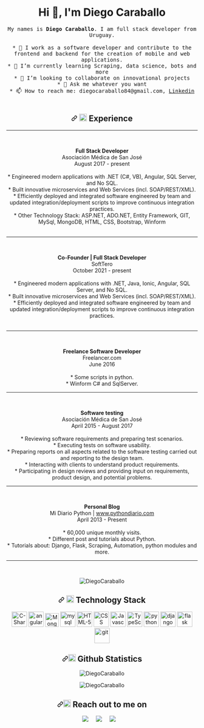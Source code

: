 <h1 align="center">Hi 👋, I'm Diego Caraballo</h1>

<p align="center">
  <samp>
My names is <strong>Diego Caraballo</strong>. I am full stack developer from Uruguay.
  </samp><br><br>
  <samp>
  * 🔭 I work as a software developer and contribute to the frontend and backend for the creation of mobile and web applications.</br>
  * 🌱 I’m currently learning Scraping, data science, bots and more</br>
  * 👯 I’m looking to collaborate on innovational projects</br>
  * 💬 Ask me whatever you want</br>
  * 📫 How to reach me: diegocaraballo84@gmail.com, 
    <a href="https://www.linkedin.com/in/diego-caraballo-336a62ba/">Linkedin</a></br>
  </samp>
  <br> 

<h2 align="center"><a id="user-content---who-am-i" aria-hidden="true" href="#--who-am-i"><svg class="octicon octicon-link" viewBox="0 0 16 16" version="1.1" width="16" height="16" aria-hidden="true"><path fill-rule="evenodd" d="M7.775 3.275a.75.75 0 001.06 1.06l1.25-1.25a2 2 0 112.83 2.83l-2.5 2.5a2 2 0 01-2.83 0 .75.75 0 00-1.06 1.06 3.5 3.5 0 004.95 0l2.5-2.5a3.5 3.5 0 00-4.95-4.95l-1.25 1.25zm-4.69 9.64a2 2 0 010-2.83l2.5-2.5a2 2 0 012.83 0 .75.75 0 001.06-1.06 3.5 3.5 0 00-4.95 0l-2.5 2.5a3.5 3.5 0 004.95 4.95l1.25-1.25a.75.75 0 00-1.06-1.06l-1.25 1.25a2 2 0 01-2.83 0z"></path></svg></a> <g-emoji class="g-emoji" alias="man_technologist" fallback-src="https://github.githubassets.com/images/icons/emoji/unicode/1f468-1f4bb.png"><img class="emoji" alt="man_technologist" height="20" width="20" src="https://github.githubassets.com/images/icons/emoji/unicode/1f4dd.png"></g-emoji> Experience</h2>
<hr><br>
<p align="center">
  <spam>
    <strong>Full Stack Developer</strong></spam><br>
    Asociación Médica de San José<br>
    August 2017 - present<br><br>
    * Engineered modern applications with .NET (C#, VB), Angular, SQL Server, and No SQL.</br>
    * Built innovative microservices and Web Services (incl. SOAP/REST/XML).</br>
    * Efficiently deployed and integrated software engineered by team and updated integration/deployment scripts to improve continuous integration practices.</br>
    * Other Technology Stack: ASP.NET, ADO.NET, Entity Framework, GIT, MySql, MongoDB, HTML, CSS, Bootstrap, Winform<br><br>
  </spam>
</p>
<hr>
<br>

<p align="center">
  <spam>
    <strong>Co-Founder | Full Stack Developer</strong></spam><br>
    SoftTero<br>
    October 2021 - present<br><br>
    * Engineered modern applications with .NET, Java, Ionic, Angular, SQL Server, and No SQL.</br>
    * Built innovative microservices and Web Services (incl. SOAP/REST/XML).</br>
    * Efficiently deployed and integrated software engineered by team and updated integration/deployment scripts to improve continuous integration practices.</br></br>
  </spam>
</p>
<hr>
<br>

<p align="center">
  <spam>
    <strong>Freelance Software Developer</strong></spam><br>
    Freelancer.com<br>
    June 2016<br><br>
    * Some scripts in python.</br>
    * Winform C# and SqlServer.</br>
  </spam>
</p>
<hr>
<br>

<p align="center">
  <spam>
    <strong>Software testing</strong></spam><br>
    Asociación Médica de San José<br>
    April 2015 - August 2017<br><br>
    * Reviewing software requirements and preparing test scenarios.<br>
    * Executing tests on software usability.<br>
    * Preparing reports on all aspects related to the software testing carried out and reporting to the design team.<br>
    * Interacting with clients to understand product requirements.<br>
    * Participating in design reviews and providing input on requirements, product design, and potential problems.
  </spam>
</p>
<hr>
<br>

<p align="center">
  <spam>
    <strong>Personal Blog</strong></spam><br>
    Mi Diario Python | <a href="http://www.pythondiario.com">www.pythondiario.com</a><br>
    April 2013 - Present<br><br>
    * 60,000 unique monthly visits.<br>
    * Different post and tutorials about Python.</br>
    * Tutorials about: Django, Flask, Scraping, Automation, python modules and more.</br>
  </spam>
</p>
<hr>
<br>

<p align="center">
<img src="https://komarev.com/ghpvc/?username=DiegoCaraballo" alt="DiegoCaraballo" data-canonical-src="https://komarev.com/ghpvc/?username=DiegoCaraballo" style="max-width:100%;">
</p>
</p>

<h2 align="center"><a id="user-content---technology-stack" class="anchor" aria-hidden="true" href="#--technology-stack"><svg class="octicon octicon-link" viewBox="0 0 16 16" version="1.1" width="16" height="16" aria-hidden="true"><path fill-rule="evenodd" d="M7.775 3.275a.75.75 0 001.06 1.06l1.25-1.25a2 2 0 112.83 2.83l-2.5 2.5a2 2 0 01-2.83 0 .75.75 0 00-1.06 1.06 3.5 3.5 0 004.95 0l2.5-2.5a3.5 3.5 0 00-4.95-4.95l-1.25 1.25zm-4.69 9.64a2 2 0 010-2.83l2.5-2.5a2 2 0 012.83 0 .75.75 0 001.06-1.06 3.5 3.5 0 00-4.95 0l-2.5 2.5a3.5 3.5 0 004.95 4.95l1.25-1.25a.75.75 0 00-1.06-1.06l-1.25 1.25a2 2 0 01-2.83 0z"></path></svg></a> <g-emoji class="g-emoji" alias="telescope" fallback-src="https://github.githubassets.com/images/icons/emoji/unicode/1f52d.png"><img class="emoji" alt="telescope" height="20" width="20" src="https://github.githubassets.com/images/icons/emoji/unicode/1f52d.png"></g-emoji> Technology Stack</h2>

<p align="center" dir="auto">
<a target="_blank" rel="noopener noreferrer" href="https://camo.githubusercontent.com/26b41aa347a422445d04dcab5271ac6f355a7fe9fc40a12d8ce203597719c714/68747470733a2f2f63646e2e737667706f726e2e636f6d2f6c6f676f732f632d73686172702e737667"><img src="https://camo.githubusercontent.com/26b41aa347a422445d04dcab5271ac6f355a7fe9fc40a12d8ce203597719c714/68747470733a2f2f63646e2e737667706f726e2e636f6d2f6c6f676f732f632d73686172702e737667" alt="C-Sharp" width="40" height="40" data-canonical-src="https://cdn.svgporn.com/logos/c-sharp.svg" style="max-width: 100%;"></a> 
<a target="_blank" rel="noopener noreferrer" href="https://github.com/gilbarbara/logos/blob/master/logos/angular-icon.svg"><img src="https://github.com/gilbarbara/logos/raw/master/logos/angular-icon.svg" alt="angular" width="40" height="40" style="max-width: 100%;"></a> 
<a target="_blank" rel="noopener noreferrer" href="https://camo.githubusercontent.com/e128a7ebc1defedc5413a9c76cbbcdc489b0f89fb009e6a5d661bdbede30d3bd/68747470733a2f2f63646e2e737667706f726e2e636f6d2f6c6f676f732f6d6f6e676f64622e737667"><img src="https://camo.githubusercontent.com/e128a7ebc1defedc5413a9c76cbbcdc489b0f89fb009e6a5d661bdbede30d3bd/68747470733a2f2f63646e2e737667706f726e2e636f6d2f6c6f676f732f6d6f6e676f64622e737667" alt="Mongo-DB" width="36" height="36" data-canonical-src="https://cdn.svgporn.com/logos/mongodb.svg" style="max-width: 100%;"></a>  
<a target="_blank" rel="noopener noreferrer" href="https://github.com/gilbarbara/logos/blob/master/logos/mysql-icon.svg"><img src="https://github.com/gilbarbara/logos/raw/master/logos/mysql-icon.svg" alt="mysql" width="40" height="40" style="max-width: 100%;"></a>
<a target="_blank" rel="noopener noreferrer" href="https://raw.githubusercontent.com/gilbarbara/logos/master/logos/html-5.svg"><img src="https://raw.githubusercontent.com/gilbarbara/logos/master/logos/html-5.svg" alt="HTML-5" width="40" height="40" style="max-width: 100%;"></a>
<a target="_blank" rel="noopener noreferrer" href="https://raw.githubusercontent.com/gilbarbara/logos/master/logos/css-3.svg"><img src="https://raw.githubusercontent.com/gilbarbara/logos/master/logos/css-3.svg" alt="CSS" width="40" height="40" style="max-width: 100%;"></a> 
<a target="_blank" rel="noopener noreferrer" href="https://raw.githubusercontent.com/gilbarbara/logos/master/logos/javascript.svg"><img src="https://raw.githubusercontent.com/gilbarbara/logos/master/logos/javascript.svg" alt="Javascript" width="40" height="40" style="max-width: 100%;"></a> 
<a target="_blank" rel="noopener noreferrer" href="https://camo.githubusercontent.com/0bb402939edb9c333066f4d8c36448ad145d5b0afa1b388b871140235f501359/68747470733a2f2f63646e2e737667706f726e2e636f6d2f6c6f676f732f747970657363726970742d69636f6e2e737667"><img src="https://camo.githubusercontent.com/0bb402939edb9c333066f4d8c36448ad145d5b0afa1b388b871140235f501359/68747470733a2f2f63646e2e737667706f726e2e636f6d2f6c6f676f732f747970657363726970742d69636f6e2e737667" alt="TypeScript" width="40" height="40" data-canonical-src="https://cdn.svgporn.com/logos/typescript-icon.svg" style="max-width: 100%;"></a>
<a target="_blank" rel="noopener noreferrer" href="https://github.com/gilbarbara/logos/blob/master/logos/python.svg"><img src="https://github.com/gilbarbara/logos/raw/master/logos/python.svg" alt="python" width="40" height="40" style="max-width: 100%;"></a> 
<a target="_blank" rel="noopener noreferrer" href="https://github.com/gilbarbara/logos/blob/master/logos/django.svg"><img src="https://github.com/gilbarbara/logos/raw/master/logos/django.svg" alt="django" width="40" height="40" style="max-width: 100%;"></a> 
<a target="_blank" rel="noopener noreferrer" href="https://github.com/gilbarbara/logos/blob/master/logos/flask.svg"><img src="https://github.com/gilbarbara/logos/raw/master/logos/flask.svg" alt="flask" width="40" height="40" style="max-width: 100%;"></a> 
<a target="_blank" rel="noopener noreferrer" href="https://github.com/gilbarbara/logos/blob/master/logos/git-icon.svg"><img src="https://github.com/gilbarbara/logos/raw/master/logos/git-icon.svg" alt="git" width="40" height="40" style="max-width: 100%;"></a> 
</p>

<h2 align="center"><a id="user-content--github-statistics-" class="anchor" aria-hidden="true" href="#-github-statistics-"><svg class="octicon octicon-link" viewBox="0 0 16 16" version="1.1" width="16" height="16" aria-hidden="true"><path fill-rule="evenodd" d="M7.775 3.275a.75.75 0 001.06 1.06l1.25-1.25a2 2 0 112.83 2.83l-2.5 2.5a2 2 0 01-2.83 0 .75.75 0 00-1.06 1.06 3.5 3.5 0 004.95 0l2.5-2.5a3.5 3.5 0 00-4.95-4.95l-1.25 1.25zm-4.69 9.64a2 2 0 010-2.83l2.5-2.5a2 2 0 012.83 0 .75.75 0 001.06-1.06 3.5 3.5 0 00-4.95 0l-2.5 2.5a3.5 3.5 0 004.95 4.95l1.25-1.25a.75.75 0 00-1.06-1.06l-1.25 1.25a2 2 0 01-2.83 0z"></path></svg></a><g-emoji class="g-emoji" alias="bird" fallback-src="https://github.githubassets.com/images/icons/emoji/unicode/1f426.png"><img class="emoji" alt="bird" height="20" width="20" src="https://github.githubassets.com/images/icons/emoji/unicode/1f426.png"></g-emoji> Github Statistics </h2>

<p align="center">
<img src="https://github-readme-stats.vercel.app/api?username=DiegoCaraballo&show_icons=true&theme=vue-dark&count_private=true" alt="DiegoCaraballo" data-canonical-src="https://github-readme-stats.vercel.app/api?username=DiegoCaraballo&show_icons=true&theme=vue-dark&count_private=true" style="max-width:100%;">
</p>
<p align="center">
<img src="https://github-readme-stats.vercel.app/api/top-langs/?username=DiegoCaraballo&layout=compact" alt="DiegoCaraballo" data-canonical-src="https://github-readme-stats.vercel.app/api/top-langs/?username=DiegoCaraballo&layout=compact" style="max-width:100%;">
</p>

<h2 align="center"><a id="user-content--reach-out-to-me-on" class="anchor" aria-hidden="true" href="#-reach-out-to-me-on"><svg class="octicon octicon-link" viewBox="0 0 16 16" version="1.1" width="16" height="16" aria-hidden="true"><path fill-rule="evenodd" d="M7.775 3.275a.75.75 0 001.06 1.06l1.25-1.25a2 2 0 112.83 2.83l-2.5 2.5a2 2 0 01-2.83 0 .75.75 0 00-1.06 1.06 3.5 3.5 0 004.95 0l2.5-2.5a3.5 3.5 0 00-4.95-4.95l-1.25 1.25zm-4.69 9.64a2 2 0 010-2.83l2.5-2.5a2 2 0 012.83 0 .75.75 0 001.06-1.06 3.5 3.5 0 00-4.95 0l-2.5 2.5a3.5 3.5 0 004.95 4.95l1.25-1.25a.75.75 0 00-1.06-1.06l-1.25 1.25a2 2 0 01-2.83 0z"></path></svg></a><g-emoji class="g-emoji" alias="mailbox" fallback-src="https://github.githubassets.com/images/icons/emoji/unicode/1f4eb.png"><img class="emoji" alt="mailbox" height="20" width="20" src="https://github.githubassets.com/images/icons/emoji/unicode/1f4eb.png"></g-emoji> Reach out to me on</h2>

<p align="center">
  <a href="https://www.linkedin.com/in/diego-caraballo-336a62ba" rel="nofollow"><img src="https://camo.githubusercontent.com/a493f6833f99fb3c85788d6d9305e6b7a42b838e5ee5d138fd9a8214a7e77472/68747470733a2f2f696d672e736869656c64732e696f2f62616467652f6c696e6b6564696e2d2532333030373742352e7376673f267374796c653d666f722d7468652d6261646765266c6f676f3d6c696e6b6564696e266c6f676f436f6c6f723d7768697465" data-canonical-src="https://img.shields.io/badge/linkedin-%230077B5.svg?&amp;style=for-the-badge&amp;logo=linkedin&amp;logoColor=white" style="max-width:100%;"></a>&nbsp;&nbsp;&nbsp;&nbsp;
  <a href="https://twitter.com/DiePyCar" rel="nofollow"><img src="https://camo.githubusercontent.com/e1c2fd3bcd4ed13889ed78d1e814261a7cfbc79ae826198b7813850b15a8d956/68747470733a2f2f696d672e736869656c64732e696f2f62616467652f747769747465722d2532333144413146322e7376673f267374796c653d666f722d7468652d6261646765266c6f676f3d74776974746572266c6f676f436f6c6f723d7768697465" data-canonical-src="https://img.shields.io/badge/twitter-%231DA1F2.svg?&amp;style=for-the-badge&amp;logo=twitter&amp;logoColor=white" style="max-width:100%;"></a>&nbsp;&nbsp;&nbsp;&nbsp;
  <a href="mailto:diegocaraballo84@gmail.com?subject=Hello%20Diego,%20From%20Github"><img src="https://camo.githubusercontent.com/2e31b0d0e07e5431ee3f85689b488016d52a4fb97e523ae497023a9746e2e52e/68747470733a2f2f696d672e736869656c64732e696f2f62616467652f676d61696c2d2532334431343833362e7376673f267374796c653d666f722d7468652d6261646765266c6f676f3d676d61696c266c6f676f436f6c6f723d7768697465" data-canonical-src="https://img.shields.io/badge/gmail-%23D14836.svg?&amp;style=for-the-badge&amp;logo=gmail&amp;logoColor=white" style="max-width:100%;"></a>&nbsp;&nbsp;&nbsp;&nbsp;
</p>

<!--
**DiegoCaraballo/DiegoCaraballo** is a ✨ _special_ ✨ repository because its `README.md` (this file) appears on your GitHub profile.

Here are some ideas to get you started:

- 🔭 I’m currently working on ...
- 🌱 I’m currently learning ...
- 👯 I’m looking to collaborate on ...
- 🤔 I’m looking for help with ...
- 💬 Ask me about ...
- 📫 How to reach me: ...
- 😄 Pronouns: ...
- ⚡ Fun fact: ...
-->
